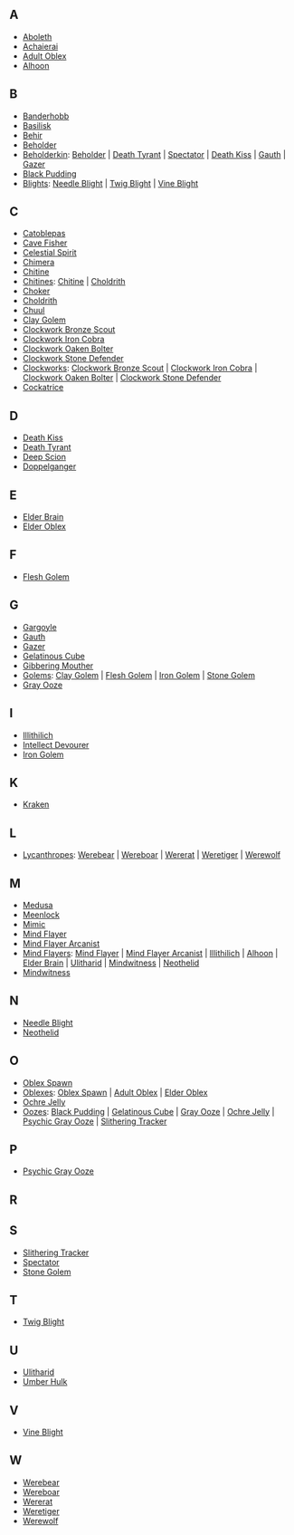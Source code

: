## A
- [Aboleth](Aboleth.md)
- [Achaierai](Achaierai.md)
- [Adult Oblex](Oblexes.md#adult-oblex)
- [Alhoon](MindFlayers.md#alhoon)

## B
- [Banderhobb](Banderhobb.md)
- [Basilisk](Basilisk.md)
- [Behir](Behir.md)
- [Beholder](Beholderkin.md#beholder)
- [Beholderkin](Beholderkin.md): [Beholder](Beholderkin.md#beholder) | [Death Tyrant](Beholderkin.md#death-tyrant) | [Spectator](Beholderkin.md#spectator) | [Death Kiss](Beholderkin.md#death-kiss) | [Gauth](Beholderkin.md#gauth) | [Gazer](Beholderkin.md#gazer)
- [Black Pudding](Oozes.md#black-pudding)
- [Blights](Blights.md): [Needle Blight](Blights.md#needle-blight) | [Twig Blight](Blights.md#twig-blight) | [Vine Blight](Blights.md#vine-blight)

## C
- [Catoblepas](Catoblepas.md)
- [Cave Fisher](CaveFisher.md)
- [Celestial Spirit](Spirits.md#celestial-spirit)
- [Chimera](Chimera.md)
- [Chitine](Chitines.md#chitine)
- [Chitines](Chitines.md): [Chitine](Chitines.md#chitine) | [Choldrith](Chitines.md#choldrith)
- [Choker](Choker.md)
- [Choldrith](Chitines.md#choldrith)
- [Chuul](Chuul.md)
- [Clay Golem](Golems.md#clay-golem)
- [Clockwork Bronze Scout](Clockworks.md#clockwork-bronze-scout)
- [Clockwork Iron Cobra](Clockworks.md#clockwork-iron-cobra)
- [Clockwork Oaken Bolter](Clockworks.md#clockwork-oaken-bolter)
- [Clockwork Stone Defender](Clockworks.md#clockwork-stone-defender)
- [Clockworks](Clockworks.md): [Clockwork Bronze Scout](Clockworks.md#clockwork-bronze-scout) | [Clockwork Iron Cobra](Clockworks.md#clockwork-iron-cobra) | [Clockwork Oaken Bolter](Clockworks.md#clockwork-oaken-bolter) | [Clockwork Stone Defender](Clockworks.md#clockwork-stone-defender)
- [Cockatrice](Cockatrice.md)

## D
- [Death Kiss](Beholderkin.md#death-kiss)
- [Death Tyrant](Beholderkin.md#death-tyrant)
- [Deep Scion](DeepScion.md)
- [Doppelganger](Doppelganger.md)

## E
- [Elder Brain](MindFlayers.md#elder-brain)
- [Elder Oblex](Oblexes.md#elder-oblex)

## F
- [Flesh Golem](Golems.md#flesh-golem)

## G
- [Gargoyle](Gargoyle.md)
- [Gauth](Beholderkin.md#gauth)
- [Gazer](Beholderkin.md#gazer)
- [Gelatinous Cube](Oozes.md#gelatinous-cube)
- [Gibbering Mouther](GibberingMouther.md)
- [Golems](Golems.md): [Clay Golem](Golems.md#clay-golem) | [Flesh Golem](Golems.md#flesh-golem) | [Iron Golem](Golems.md#iron-golem) | [Stone Golem](Golems.md#stone-golem)
- [Gray Ooze](Oozes.md#gray-ooze)

## I
- [Illithilich](MindFlayers.md#illithilich)
- [Intellect Devourer](IntellectDevourer.md)
- [Iron Golem](Golems.md#iron-golem)

## K
- [Kraken](Kraken.md)

## L
- [Lycanthropes](Lycanthropes.md): [Werebear](Lycanthropes.md#werebear) | [Wereboar](Lycanthropes.md#wereboar) | [Wererat](Lycanthropes.md#wererat) | [Weretiger](Lycanthropes.md#weretiger) | [Werewolf](Lycanthropes.md#werewolf)

## M
- [Medusa](Medusa.md)
- [Meenlock](Meenlock.md)
- [Mimic](Mimic.md)
- [Mind Flayer](MindFlayers.md#mind-flayer)
- [Mind Flayer Arcanist](MindFlayers.md#mind-flayer-arcanist)
- [Mind Flayers](MindFlayers.md): [Mind Flayer](MindFlayers.md#mind-flayer) | [Mind Flayer Arcanist](MindFlayers.md#mind-flayer-arcanist) | [Illithilich](MindFlayers.md#illithilich) | [Alhoon](MindFlayers.md#alhoon) | [Elder Brain](MindFlayers.md#elder-brain) | [Ulitharid](MindFlayers.md#ulitharid) | [Mindwitness](MindFlayers.md#mindwitness) | [Neothelid](MindFlayers.md#neothelid)
- [Mindwitness](MindFlayers.md#mindwitness)

## N
- [Needle Blight](Blights.md#needle-blight)
- [Neothelid](MindFlayers.md#neothelid)


## O
- [Oblex Spawn](Oblexes.md#oblex-spawn)
- [Oblexes](Oblexes.md): [Oblex Spawn](Oblexes.md#oblex-spawn) | [Adult Oblex](Oblexes.md#adult-oblex) | [Elder Oblex](Oblexes.md#elder-oblex)
- [Ochre Jelly](Oozes.md#ochre-jelly)
- [Oozes](Oozes.md): [Black Pudding](Oozes.md#black-pudding) | [Gelatinous Cube](Oozes.md#gelatinous-cube) | [Gray Ooze](Oozes.md#gray-ooze) | [Ochre Jelly](Oozes.md#ochre-jelly) | [Psychic Gray Ooze](Oozes.md#psychic-gray-ooze) | [Slithering Tracker](Oozes.md#slithering-tracker)

## P
- [Psychic Gray Ooze](Oozes.md#psychic-gray-ooze)

## R

## S
- [Slithering Tracker](Oozes.md#slithering-tracker)
- [Spectator](Beholderkin.md#spectator)
- [Stone Golem](Golems.md#stone-golem)

## T
- [Twig Blight](Blights.md#twig-blight)

## U
- [Ulitharid](MindFlayers.md#ulitharid)
- [Umber Hulk](UmberHulk.md)

## V
- [Vine Blight](Blights.md#vine-blight)

## W
- [Werebear](Lycanthropes.md#werebear)
- [Wereboar](Lycanthropes.md#wereboar)
- [Wererat](Lycanthropes.md#wererat)
- [Weretiger](Lycanthropes.md#weretiger)
- [Werewolf](Lycanthropes.md#werewolf)
